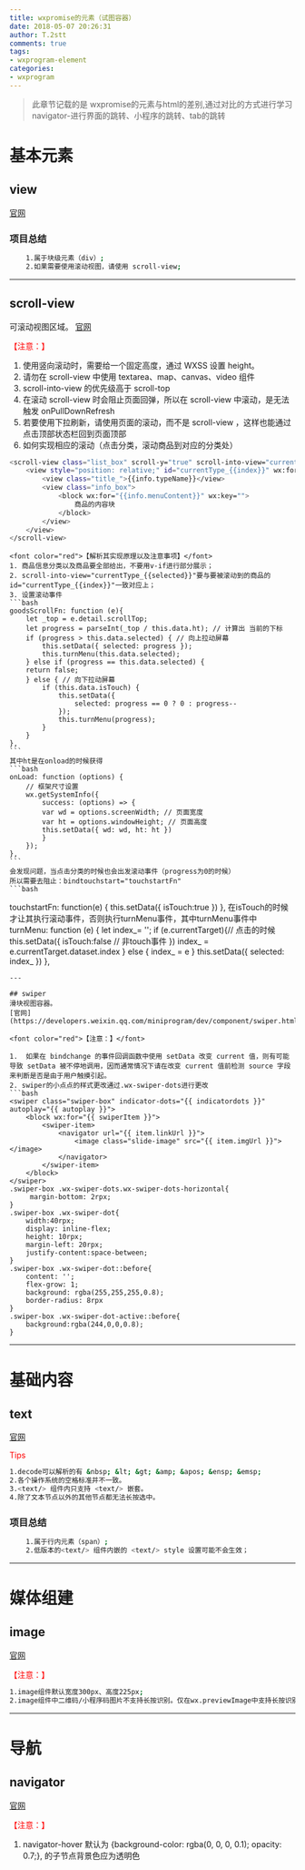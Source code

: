 ```yaml
---
title: wxpromise的元素（试图容器）
date: 2018-05-07 20:26:31
author: T.2stt
comments: true
tags:
- wxprogram-element
categories:
- wxprogram
---
```


>此章节记载的是 wxpromise的元素与html的差别,通过对比的方式进行学习
navigator-进行界面的跳转、小程序的跳转、tab的跳转

# 基本元素

## view

[官网](https://developers.weixin.qq.com/miniprogram/dev/component/view.html)
###  项目总结
```bash
	1.属于块级元素（div）;
	2.如果需要使用滚动视图，请使用 scroll-view;
```

---

## scroll-view
可滚动视图区域。
[官网](https://developers.weixin.qq.com/miniprogram/dev/component/scroll-view.html)

<font color="red">【注意：】</font>

1. 使用竖向滚动时，需要给<scroll-view/>一个固定高度，通过 WXSS 设置 height。
2. 请勿在 scroll-view 中使用 textarea、map、canvas、video 组件
3. scroll-into-view 的优先级高于 scroll-top
4. 在滚动 scroll-view 时会阻止页面回弹，所以在 scroll-view 中滚动，是无法触发 onPullDownRefresh
5. 若要使用下拉刷新，请使用页面的滚动，而不是 scroll-view ，这样也能通过点击顶部状态栏回到页面顶部
6. 如何实现相应的滚动（点击分类，滚动商品到对应的分类处）
```bash
<scroll-view class="list_box" scroll-y="true" scroll-into-view="currentType_{{selected}}" bindscroll="goodsScrollFn" bindtouchstart="touchstartFn">
    <view style="position: relative;" id="currentType_{{index}}" wx:for="{{menu}}" wx:key="" wx:for-item="info">
        <view class="title_">{{info.typeName}}</view>
        <view class="info_box">
            <block wx:for="{{info.menuContent}}" wx:key="">
                商品的内容块
            </block>
        </view>
    </view>
</scroll-view>
```
    <font color="red">【解析其实现原理以及注意事项】</font>
    1. 商品信息分类以及商品要全部给出，不要用v-if进行部分展示；
    2. scroll-into-view="currentType_{{selected}}"要与要被滚动到的商品的id="currentType_{{index}}"一致对应上；
    3. 设置滚动事件
    ```bash
    goodsScrollFn: function (e){
        let _top = e.detail.scrollTop;
        let progress = parseInt(_top / this.data.ht); // 计算出 当前的下标
        if (progress > this.data.selected) { // 向上拉动屏幕
            this.setData({ selected: progress });
            this.turnMenu(this.data.selected);
        } else if (progress == this.data.selected) {
        return false;
        } else { // 向下拉动屏幕
            if (this.data.isTouch) {
                this.setData({
                    selected: progress == 0 ? 0 : progress--
                });
                this.turnMenu(progress);
            }
        }
    },
    ```
    其中ht是在onload的时候获得
    ```bash
    onLoad: function (options) {
        // 框架尺寸设置
        wx.getSystemInfo({
            success: (options) => {
            var wd = options.screenWidth; // 页面宽度
            var ht = options.windowHeight; // 页面高度
            this.setData({ wd: wd, ht: ht })
            }
        });
    },
    ```
    会发现问题，当点击分类的时候也会出发滚动事件（progress为0的时候）
    所以需要去阻止：bindtouchstart="touchstartFn"   
    ```bash
<!-- 点击的时候标志开始滚动 -->
touchstartFn: function(e) {
    this.setData({
        isTouch:true
    })
},
在isTouch的时候才让其执行滚动事件，否则执行turnMenu事件，其中turnMenu事件中
turnMenu: function (e) {
    let index_= '';
    if (e.currentTarget){// 点击的时候
        this.setData({
            isTouch:false // 非touch事件
        })
        index_ = e.currentTarget.dataset.index
    } else {
        index_ = e
    }
    this.setData({
        selected: index_
    })
},
```
---

## swiper
滑块视图容器。
[官网](https://developers.weixin.qq.com/miniprogram/dev/component/swiper.html)

<font color="red">【注意：】</font>

1.  如果在 bindchange 的事件回调函数中使用 setData 改变 current 值，则有可能导致 setData 被不停地调用，因而通常情况下请在改变 current 值前检测 source 字段来判断是否是由于用户触摸引起。
2. swiper的小点点的样式更改通过.wx-swiper-dots进行更改
```bash
<swiper class="swiper-box" indicator-dots="{{ indicatordots }}" autoplay="{{ autoplay }}">
    <block wx:for="{{ swiperItem }}">
        <swiper-item>
            <navigator url="{{ item.linkUrl }}">
                <image class="slide-image" src="{{ item.imgUrl }}"></image>
            </navigator>
        </swiper-item>
    </block>
</swiper>
.swiper-box .wx-swiper-dots.wx-swiper-dots-horizontal{
     margin-bottom: 2rpx;
}
.swiper-box .wx-swiper-dot{
    width:40rpx;
    display: inline-flex;
    height: 10rpx;
    margin-left: 20rpx;
    justify-content:space-between;
}
.swiper-box .wx-swiper-dot::before{
    content: '';
    flex-grow: 1; 
    background: rgba(255,255,255,0.8);
    border-radius: 8rpx
}
.swiper-box .wx-swiper-dot-active::before{
    background:rgba(244,0,0,0.8);   
}
```
---

# 基础内容

## text
[官网](https://developers.weixin.qq.com/miniprogram/dev/component/text.html)

<font color="red">Tips</font>

```bash
1.decode可以解析的有 &nbsp; &lt; &gt; &amp; &apos; &ensp; &emsp;
2.各个操作系统的空格标准并不一致。
3.<text/> 组件内只支持 <text/> 嵌套。
4.除了文本节点以外的其他节点都无法长按选中。
```

### 项目总结
```bash
	1.属于行内元素（span）;
	2.低版本的<text/> 组件内嵌的 <text/> style 设置可能不会生效；
```
---


# 媒体组建

## image
[官网](https://developers.weixin.qq.com/miniprogram/dev/component/image.html)

<font color="red">【注意：】</font>
```bash
1.image组件默认宽度300px、高度225px;
2.image组件中二维码/小程序码图片不支持长按识别。仅在wx.previewImage中支持长按识别。
```
---

# 导航

## navigator
[官网](https://developers.weixin.qq.com/miniprogram/dev/component/navigator.html)

<font color="red">【注意：】</font>
1. navigator-hover 默认为 {background-color: rgba(0, 0, 0, 0.1); opacity: 0.7;}, <navigator/> 的子节点背景色应为透明色